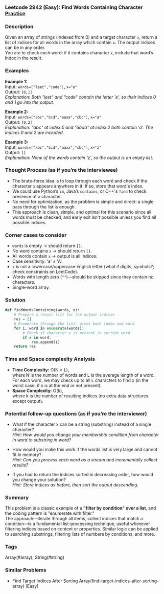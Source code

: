 ### Leetcode 2942 (Easy): Find Words Containing Character [Practice](https://leetcode.com/problems/find-words-containing-character)

### Description  
Given an array of strings (indexed from 0) and a target character `x`, return a list of indices for all words in the array which contain `x`. The output indices can be in any order.  
You are to check each word: if it contains character `x`, include that word’s index in the result.

### Examples  

**Example 1:**  
Input: `words=["leet","code"]`, `x="e"`  
Output: `[0,1]`  
*Explanation: Both "leet" and "code" contain the letter 'e', so their indices 0 and 1 go into the output.*

**Example 2:**  
Input: `words=["abc","bcd","aaaa","cbc"]`, `x="a"`  
Output: `[0,2]`  
*Explanation: "abc" at index 0 and "aaaa" at index 2 both contain 'a'. The indices 0 and 2 are included.*

**Example 3:**  
Input: `words=["abc","bcd","aaaa","cbc"]`, `x="z"`  
Output: `[]`  
*Explanation: None of the words contain 'z', so the output is an empty list.*

### Thought Process (as if you’re the interviewee)  
- The brute-force idea is to loop through each word and check if the character `x` appears anywhere in it. If so, store that word's index.
- We could use Python’s `in`, Java’s `contains`, or C++'s `find` to check presence of a character.
- No need for optimization, as the problem is simple and direct: a single pass through the list is enough.
- This approach is clean, simple, and optimal for this scenario since all words must be checked, and early exit isn't possible unless you find all possible indices.

### Corner cases to consider  
- `words` is empty → should return `[]`.
- No word contains `x` → should return `[]`.
- All words contain `x` → output is all indices.
- Case sensitivity: 'a' ≠ 'A'.
- `x` is not a lowercase/uppercase English letter (what if digits, symbols?; check constraints on LeetCode).
- Words with length zero (`""`)—should be skipped since they contain no characters.
- Single-word array.

### Solution

```python
def findWordsContaining(words, x):
    # Prepare a result list for the output indices
    res = []
    # Enumerate through the list: gives both index and word
    for i, word in enumerate(words):
        # Check if character x is present in current word
        if x in word:
            res.append(i)
    return res
```

### Time and Space complexity Analysis  

- **Time Complexity:** O(N × L),  
  where N is the number of words and L is the average length of a word.  
  For each word, we may check up to all L characters to find x (in the worst case, if x is at the end or not present).
- **Space Complexity:** O(k),  
  where k is the number of resulting indices (no extra data structures except output).

### Potential follow-up questions (as if you’re the interviewer)  

- What if the character x can be a string (substring) instead of a single character?  
  *Hint: How would you change your membership condition from character in word to substring in word?*

- How would you make this work if the words list is very large and cannot fit in memory?  
  *Hint: Can you process each word as a stream and incrementally collect results?*

- If you had to return the indices sorted in decreasing order, how would you change your solution?  
  *Hint: Store indices as before, then sort the output descending.*

### Summary

This problem is a classic example of a **"filter by condition" over a list**, and the coding pattern is "enumerate with filter."  
The approach—iterate through all items, collect indices that match a condition—is a fundamental list-processing technique, useful whenever filtering indices based on content or properties. Similar logic can be applied to searching substrings, filtering lists of numbers by conditions, and more.

### Tags
Array(#array), String(#string)

### Similar Problems
- Find Target Indices After Sorting Array(find-target-indices-after-sorting-array) (Easy)